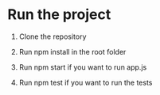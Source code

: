 # Run the project

1. Clone the repository

2. Run npm install in the root folder

3. Run npm start if you want to run app.js

4. Run npm test if you want to run the tests
